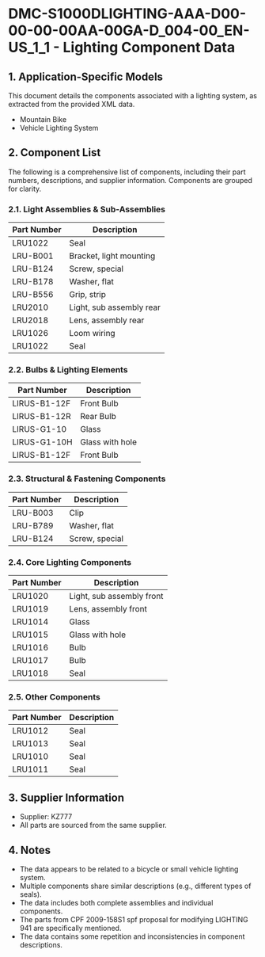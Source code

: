 # DMC-S1000DLIGHTING-AAA-D00-00-00-00AA-00GA-D_004-00_EN-US_1_1 - Lighting Component Data

## 1. Application-Specific Models

This document details the components associated with a lighting system, as extracted from the provided XML data.

*   Mountain Bike
*   Vehicle Lighting System

## 2. Component List

The following is a comprehensive list of components, including their part numbers, descriptions, and supplier information. Components are grouped for clarity.

### 2.1. Light Assemblies & Sub-Assemblies

| Part Number | Description |
|---|---|
| LRU1022 | Seal |
| LRU-B001 | Bracket, light mounting |
| LRU-B124 | Screw, special |
| LRU-B178 | Washer, flat |
| LRU-B556 | Grip, strip |
| LRU2010 | Light, sub assembly rear |
| LRU2018 | Lens, assembly rear |
| LRU1026 | Loom wiring |
| LRU1022 | Seal |

### 2.2. Bulbs & Lighting Elements

| Part Number | Description |
|---|---|
| LIRUS-B1-12F | Front Bulb |
| LIRUS-B1-12R | Rear Bulb |
| LIRUS-G1-10 | Glass |
| LIRUS-G1-10H | Glass with hole |
| LIRUS-B1-12F | Front Bulb |

### 2.3. Structural & Fastening Components

| Part Number | Description |
|---|---|
| LRU-B003 | Clip |
| LRU-B789 | Washer, flat |
| LRU-B124 | Screw, special |

### 2.4. Core Lighting Components

| Part Number | Description |
|---|---|
| LRU1020 | Light, sub assembly front |
| LRU1019 | Lens, assembly front |
| LRU1014 | Glass |
| LRU1015 | Glass with hole |
| LRU1016 | Bulb |
| LRU1017 | Bulb |
| LRU1018 | Seal |

### 2.5. Other Components

| Part Number | Description |
|---|---|
| LRU1012 | Seal |
| LRU1013 | Seal |
| LRU1010 | Seal |
| LRU1011 | Seal |

## 3. Supplier Information

*   Supplier: KZ777
*   All parts are sourced from the same supplier.

## 4. Notes

*   The data appears to be related to a bicycle or small vehicle lighting system.
*   Multiple components share similar descriptions (e.g., different types of seals).
*   The data includes both complete assemblies and individual components.
*   The parts from CPF 2009-158S1 spf proposal for modifying LIGHTING 941 are specifically mentioned.
*   The data contains some repetition and inconsistencies in component descriptions.